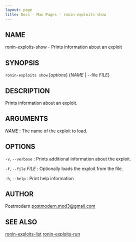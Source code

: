```yaml
---
layout: page
title: Docs - Man Pages - ronin-exploits-show
---
```


## NAME

ronin-exploits-show - Prints information about an exploit

## SYNOPSIS

`ronin-exploits show` [*options*] {*NAME* \| --file *FILE*}

## DESCRIPTION

Prints information about an exploit.

## ARGUMENTS

*NAME*
: The name of the exploit to load.

## OPTIONS

`-v`, `--verbose`
: Prints additional information about the exploit.

`-f`, `--file` *FILE*
: Optionally loads the exploit from the file.

`-h`, `--help`
: Print help information

## AUTHOR

Postmodern <postmodern.mod3@gmail.com>

## SEE ALSO

[ronin-exploits-list](ronin-exploits-list.1.html) [ronin-exploits-run](ronin-exploits-run.1.html)

